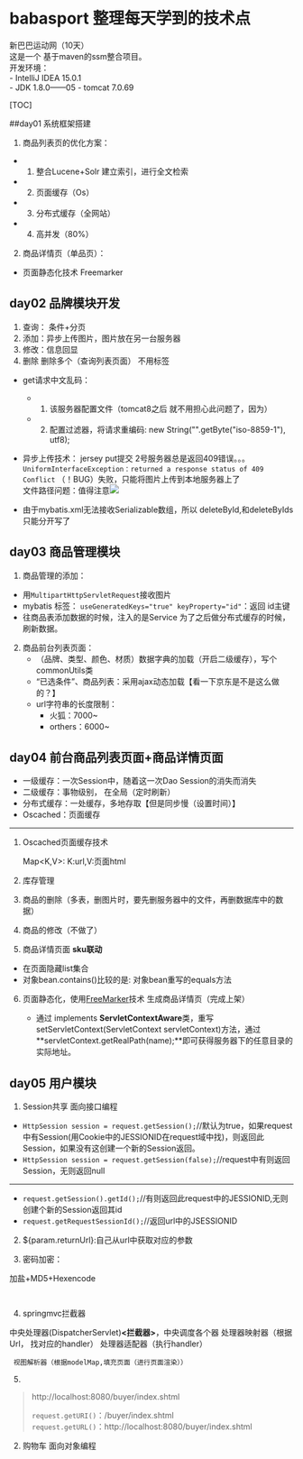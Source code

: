 # babasport 整理每天学到的技术点
新巴巴运动网（10天）  
这是一个 基于maven的ssm整合项目。  
开发环境：  
	 - IntelliJ IDEA 15.0.1  
	 - JDK 1.8.0——05 
	 - tomcat 7.0.69



[TOC]


##day01 系统框架搭建
1. 商品列表页的优化方案：  
 - 1. 整合Lucene+Solr 建立索引，进行全文检索  
 - 2. 页面缓存（Os）  
 - 3. 分布式缓存（全网站）  
 - 4. 高并发（80%）  

2. 商品详情页（单品页）：  
 - 页面静态化技术 Freemarker

## day02 品牌模块开发
1. 查询： 条件+分页
2. 添加：异步上传图片，图片放在另一台服务器
3. 修改：信息回显
4. 删除 删除多个（查询列表页面）
	 不用<hidden />标签 


 - get请求中文乱码：
	 - 1. 该服务器配置文件（tomcat8之后 就不用担心此问题了，因为）
	 - 2. 配置过滤器，将请求重编码: new String("".getByte("iso-8859-1"), utf8);  

 - 异步上传技术： jersey put提交 2号服务器总是返回409错误。。。  
```UniformInterfaceException：returned a response status of 409 Conflict```
（！BUG）失败，只能将图片上传到本地服务器上了  
文件路径问题：值得注意![](https://github.com/nibnait/babasport/blob/master/%E6%8A%80%E6%9C%AF%E7%82%B9%E7%AC%94%E8%AE%B0%E9%99%84%E4%BB%B6/README-1.png?raw=true)

 - 由于mybatis.xml无法接收Serializable数组，所以 deleteById,和deleteByIds只能分开写了

## day03 商品管理模块
1. 商品管理的添加：
 - 用```MultipartHttpServletRequest```接收图片
 - mybatis 标签：
```useGeneratedKeys="true" keyProperty="id"```：返回 id主键
 - 往商品表添加数据的时候，注入的是Service 为了之后做分布式缓存的时候，刷新数据。


2. 商品前台列表页面：
	- （品牌、类型、颜色、材质）数据字典的加载（开启二级缓存），写个commonUtils类
	- “已选条件”、商品列表：采用ajax动态加载【看一下京东是不是这么做的？】
	- url字符串的长度限制：
		- 火狐：7000~
		- orthers：6000~


## day04 前台商品列表页面+商品详情页面
 - 一级缓存：一次Session中，随着这一次Dao Session的消失而消失
 - 二级缓存：事物级别， 在全局（定时刷新）
 - 分布式缓存：一处缓存，多地存取【但是同步慢（设置时间）】
 - Oscached：页面缓存

----------------------------

1. Oscached页面缓存技术

	Map<K,V>:	K:url,V:页面html

2. 库存管理
3. 商品的删除（多表，删图片时，要先删服务器中的文件，再删数据库中的数据）
4. 商品的修改（不做了）

5. 商品详情页面 **sku联动**

 - 在页面隐藏list集合 
 - 对象bean.contains()比较的是:
	对象bean重写的equals方法


6. 页面静态化，使用[FreeMarker]()技术 生成商品详情页（完成上架）

	 - 通过 implements **ServletContextAware**类，重写setServletContext(ServletContext servletContext)方法，通过**servletContext.getRealPath(name);**即可获得服务器下的任意目录的实际地址。


## day05 用户模块
1. Session共享 面向接口编程
>
 - ```HttpSession session = request.getSession();```//默认为true，如果request中有Session(用Cookie中的JESSIONID在request域中找)，则返回此Session，如果没有这创建一个新的Session返回。
 - ```HttpSession session = request.getSession(false);```//request中有则返回Session，无则返回null

----
>
 - ```request.getSession().getId();```//有则返回此request中的JESSIONID,无则创建个新的Session返回其id
 - ```request.getRequestSessionId();```//返回url中的JSESSIONID


2. ${param.returnUrl}:自己从url中获取对应的参数

3. 密码加密：

加盐+MD5+Hexencode

```


```

4. springmvc拦截器

中央处理器(DispatcherServlet)**<拦截器>**，中央调度各个器
	 处理器映射器（根据Url， 找对应的handler）
	 处理器适配器（执行handler）

	 视图解析器（根据modelMap,填充页面（进行页面渲染））


5. 
>http://localhost:8080/buyer/index.shtml
>
>```request.getURI()```：/buyer/index.shtml  
>```request.getURL()```：http://localhost:8080/buyer/index.shtml

2. 购物车 面向对象编程
